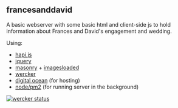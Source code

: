 francesanddavid
--------

A basic webserver with some basic html and client-side js to hold information about Frances and David's engagement and wedding.

Using:

- [hapi.js](http://hapijs.com/)
- [jquery](https://jquery.com/)
- [masonry](http://masonry.desandro.com/) + [imagesloaded](http://imagesloaded.desandro.com/)
- [wercker](http://wercker.com)
- [digital ocean](https://digitalocean.com/) (for hosting)
- [node/pm2](https://github.com/Unitech/pm2) (for running server in the background)

[![wercker status](https://app.wercker.com/status/4455ec59536a52c8f0ee8c1d5d440131/m "wercker status")](https://app.wercker.com/project/bykey/4455ec59536a52c8f0ee8c1d5d440131)
